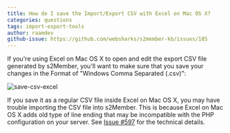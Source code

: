 ```yaml
---
title: How do I save the Import/Export CSV with Excel on Mac OS X?
categories: questions
tags: import-export-tools
author: raamdev
github-issue: https://github.com/websharks/s2member-kb/issues/185
---
```


If you're using Excel on Mac OS X to open and edit the export CSV file generated by s2Member, you'll want to make sure that you save your changes in the Format of "Windows Comma Separated (.csv)":

![save-csv-excel](https://cloud.githubusercontent.com/assets/53005/7058686/40f775e6-de33-11e4-8547-6b97c6122f60.png)

If you save it as a regular CSV file inside Excel on Mac OS X, you may have trouble importing the CSV file into s2Member. This is because Excel on Mac OS X adds old type of line ending that may be incompatible with the PHP configuration on your server. See [Issue #597](https://github.com/websharks/s2member/issues/537) for the technical details.